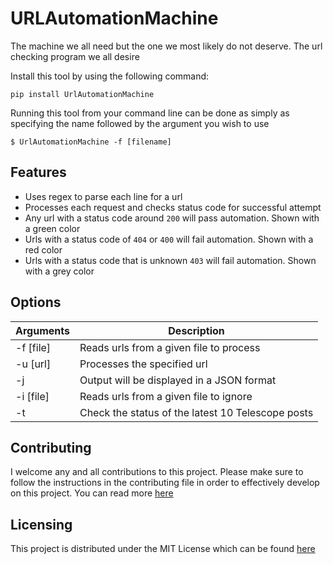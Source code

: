 # URLAutomationMachine

The machine we all need but the one we most likely do not deserve. The url checking program we all desire

Install this tool by using the following command:

```pip install UrlAutomationMachine```

Running this tool from your command line can be done as simply as specifying the name followed by the argument you wish to use

```$ UrlAutomationMachine -f [filename]```

## Features

- Uses regex to parse each line for a url
- Processes each request and checks status code for successful attempt
- Any url with a status code around ```200``` will pass automation. Shown with a green color
- Urls with a status code of ```404``` or ```400``` will fail automation. Shown with a red color
- Urls with a status code that is unknown ```403``` will fail automation. Shown with a grey color

## Options

|Arguments | Description |
|-----------------|--------------|
| -f [file] | Reads urls from a given file to process |
| -u [url] | Processes the specified url |
| -j | Output will be displayed in a JSON format |
| -i [file] | Reads urls from a given file to ignore |
| -t | Check the status of the latest 10 Telescope posts |

## Contributing

I welcome any and all contributions to this project. Please make sure to follow the instructions in the contributing
file in order to effectively develop on this project.
You can read more [here](CONTRIBUTING)

## Licensing

This project is distributed under the MIT License which can be found [here](LICENSE)
